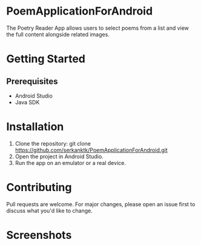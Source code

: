 # PoemApplicationForAndroid
The Poetry Reader App allows users to select poems from a list and view the full content alongside related images.

# Getting Started
## Prerequisites
- Android Studio
- Java SDK

# Installation
1. Clone the repository:
   git clone https://github.com/serkanktk/PoemApplicationForAndroid.git
2. Open the project in Android Studio.
3. Run the app on an emulator or a real device.

# Contributing
Pull requests are welcome. For major changes, please open an issue first to discuss what you'd like to change.

# Screenshots


